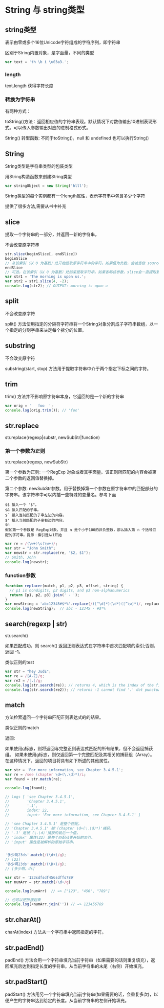 # String 与 string类型

## string类型

表示由零或多个16位Unicode字符组成的字符序列，即字符串

区别于String内置对象，是字面量，不同的类型

```js
var text = 'th \b i \u03a3.';
```

### length

text.length 获得字符长度

### 转换为字符串

有两种方式：

toString()方法：返回相应值的字符串表现。默认情况下对数值输出10进制表现形式。可以传入参数输出对应的进制格式形式。

String() 转型函数: 不同于toString()，null 和 undefined 也可以执行String()

## String

String类型是字符串类型的包装类型

用String构造函数来创建String类型

```js
var stringObject = new String('hlll');
```

String类型的每个实例都有一个length属性，表示字符串中包含多少个字符

提供了很多方法,需要从书中补充

## slice

提取一个字符串的一部分，并返回一新的字符串。

不会改变原字符串

```js
str.slice(beginSlice[, endSlice])
beginSlice
// 从该索引（以 0 为基数）处开始提取原字符串中的字符。如果值为负数，会被当做 sourceLength + beginSlice 看待，这里的sourceLength 是字符串的长度 (例如， 如果beginSlice 是 -3 则看作是: sourceLength - 3)
endSlice
// 可选。在该索引（以 0 为基数）处结束提取字符串。如果省略该参数，slice会一直提取到字符串末尾。如果该参数为负数，则被看作是 sourceLength + endSlice，这里的 sourceLength 就是字符串的长度(例如，如果 endSlice 是 -3，则是, sourceLength - 3)。
var str1 = 'The morning is upon us.';
var str2 = str1.slice(4, -2);
console.log(str2); // OUTPUT: morning is upon u
```

## split

不会改变原字符

split() 方法使用指定的分隔符字符串将一个String对象分割成子字符串数组，以一个指定的分割字串来决定每个拆分的位置。

## substring

不会改变原字符

substring(start, stop) 方法用于提取字符串中介于两个指定下标之间的字符。

## trim

trim() 方法并不影响原字符串本身，它返回的是一个新的字符串

```js
var orig = '   foo  ';
console.log(orig.trim()); // 'foo'
```

## str.replace

str.replace(regexp|substr, newSubStr|function)

### 第一个参数为正则

str.replace(regexp, newSubStr)

第一个参数为正则: 一个RegExp 对象或者其字面量。该正则所匹配的内容会被第二个参数的返回值替换掉。

第二个参数: newSubStr参数。用于替换掉第一个参数在原字符串中的匹配部分的字符串。该字符串中可以内插一些特殊的变量名。参考下面

```
$$ 插入一个 "$"。
$& 插入匹配的子串。
$` 插入当前匹配的子串左边的内容。
$' 插入当前匹配的子串右边的内容。
$n
假如第一个参数是 RegExp对象，并且 n 是个小于100的非负整数，那么插入第 n 个括号匹配的字符串。提示：索引是从1开始
```

```js
var re = /(\w+)\s(\w+)/;
var str = "John Smith";
var newstr = str.replace(re, "$2, $1");
// Smith, John
console.log(newstr);
```

### function参数

```js
function replacer(match, p1, p2, p3, offset, string) {
  // p1 is nondigits, p2 digits, and p3 non-alphanumerics
  return [p1, p2, p3].join(' - ');
}
var newString = 'abc12345#$*%'.replace(/([^\d]*)(\d*)([^\w]*)/, replacer);
console.log(newString);  // abc - 12345 - #$*%
```

## search(regexp | str)

str.search()

如果匹配成功，则 search() 返回正则表达式在字符串中首次匹配项的索引;否则，返回 -1。

类似正则的test

```js
var str = "hey JudE";
var re = /[A-Z]/g;
var re2 = /[.]/g;
console.log(str.search(re)); // returns 4, which is the index of the first capital letter "J"
console.log(str.search(re2)); // returns -1 cannot find '.' dot punctuation
```

## match

方法检索返回一个字符串匹配正则表达式的的结果。

类似正则的match

返回:

如果使用g标志，则将返回与完整正则表达式匹配的所有结果，但不会返回捕获组。
如果未使用g标志，则仅返回第一个完整匹配及其相关的捕获组（Array）。 在这种情况下，返回的项目将具有如下所述的其他属性。

```js
var str = 'For more information, see Chapter 3.4.5.1';
var re = /see (chapter \d+(\.\d)*)/i;
var found = str.match(re);

console.log(found);

// logs [ 'see Chapter 3.4.5.1',
//        'Chapter 3.4.5.1',
//        '.1',
//        index: 22,
//        input: 'For more information, see Chapter 3.4.5.1' ]

// 'see Chapter 3.4.5.1' 是整个匹配。
// 'Chapter 3.4.5.1' 被'(chapter \d+(\.\d)*)'捕获。
// '.1' 是被'(\.\d)'捕获的最后一个值。
// 'index' 属性(22) 是整个匹配从零开始的索引。
// 'input' 属性是被解析的原始字符串。
```

```js

'多少啊23ds'.match(/(\d+)/g);
// [23]
'多少啊23ds'.match(/(\D+)/g);
// [多少啊，ds]
```

```js
var str = '123sdfsdf456sdffs789'
var numArr = str.match(/\d+/g)

console.log(numArr)  // => ["123", "456", "789"]

// 也可以把拼接起来
console.log(+numArr.join('')) // => 123456789

```

## str.charAt()

charAt(index) 方法从一个字符串中返回指定的字符。

## str.padEnd()

padEnd()  方法会用一个字符串填充当前字符串（如果需要的话则重复填充），返回填充后达到指定长度的字符串。从当前字符串的末尾（右侧）开始填充。

## str.padStart()

padStart() 方法用另一个字符串填充当前字符串(如果需要的话，会重复多次)，以便产生的字符串达到给定的长度。从当前字符串的左侧开始填充。
